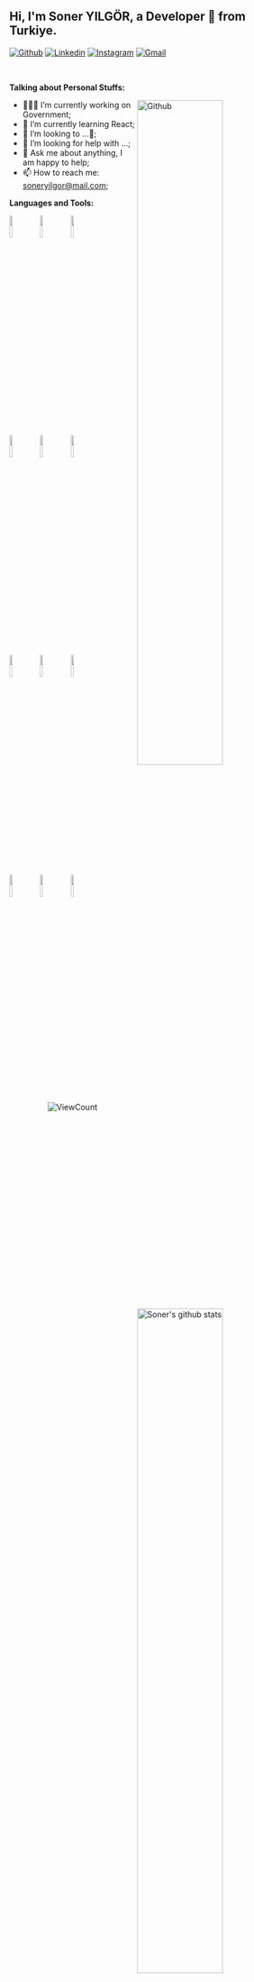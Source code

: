 <!-- Your title -->
## Hi, I'm Soner YILGÖR, a Developer 🚀 from Turkiye.


[![Github](https://img.shields.io/badge/-Github-000?style=flat&logo=Github&logoColor=white)](https://github.com/soneryilgor)
[![Linkedin](https://img.shields.io/badge/-LinkedIn-blue?style=flat&logo=Linkedin&logoColor=white)](https://www.linkedin.com/in/soneryilgor/)
[![Instagram](https://img.shields.io/badge/-Instagram-c13584?style=flat&labelColor=c13584&logo=instagram&logoColor=white)](https://www.instagram.com/snrylgr/)
[![Gmail](https://img.shields.io/badge/-Gmail-c14438?style=flat&logo=Gmail&logoColor=white)](mailto:soneryilgor@gmail.com)

&nbsp;

<!-- Talking about you -->
**Talking about Personal Stuffs:**

<!-- Any image aligned to the right. Beware the width -->
<img width="55%" align="right" alt="Github" src="https://raw.githubusercontent.com/onimur/.github/master/.resources/git-header.svg" />

- 👨🏽‍💻 I’m currently working on Government;
- 🌱 I’m currently learning React; 
- 👯 I’m looking to ...🤝;
- 🤔 I’m looking for help with ...;
- 💬 Ask me about anything, I am happy to help;
- 📫 How to reach me: soneryilgor@mail.com;

**Languages and Tools:** 

<!-- Your github readme stats
You can use this api: https://github.com/anuraghazra/github-readme-stats
-->
<p>
  <a href="https://github.com/onimur/handle-path-oz">
    <img width="55%" align="right" alt="Soner's github stats" src="https://github-readme-stats.vercel.app/api?username=soneryilgor&show_icons=true&hide_border=true" />
  </a>

  <!-- Your languages and tools. Be careful with the alignment. 
  You can use this sites to get logos: https://www.vectorlogo.zone or https://simpleicons.org/
  -->
  <code><img width="10%" src="https://www.vectorlogo.zone/logos/java/java-ar21.svg"></code>
  <code><img width="10%" src="https://www.vectorlogo.zone/logos/javascript/javascript-ar21.svg"></code>
  <code><img width="10%" src="https://www.vectorlogo.zone/logos/android/android-ar21.svg"></code>
  <br />
  <code><img width="10%" src="https://www.vectorlogo.zone/logos/w3_css/w3_css-ar21.svg"></code>
  <code><img width="10%" src="https://www.vectorlogo.zone/logos/w3_html5/w3_html5-ar21.svg"></code>
  <code><img width="10%" src="https://www.vectorlogo.zone/logos/json/json-ar21.svg"></code>
  <br />
  <code><img width="10%" src="https://www.vectorlogo.zone/logos/mysql/mysql-ar21.svg"></code>
  <code><img width="10%" src="https://www.vectorlogo.zone/logos/sqlite/sqlite-ar21.svg"></code>
  <code><img width="10%" src="https://www.vectorlogo.zone/logos/postgresql/postgresql-ar21.svg"></code>
  <br />
  <code><img width="10%" src="https://www.vectorlogo.zone/logos/git-scm/git-scm-ar21.svg"></code>
   <code><img width="10%" src="https://www.vectorlogo.zone/logos/gitlab/gitlab-ar21.svg"></code>
  <code><img width="10%" src="https://www.vectorlogo.zone/logos/google_analytics/google_analytics-ar21.svg"></code>
 
</p>

<!-- Your hits or visitors
site: http://hits.dwyl.com or https://visitor-badge.glitch.me
Both apis are in trouble due to the number of requests, if you know any other to register visitors, great
-->
<p align="center">
  <img alt="ViewCount" src="https://views.whatilearened.today/views/github/soneryilgor/soneryilgor.svg" />
</p>



